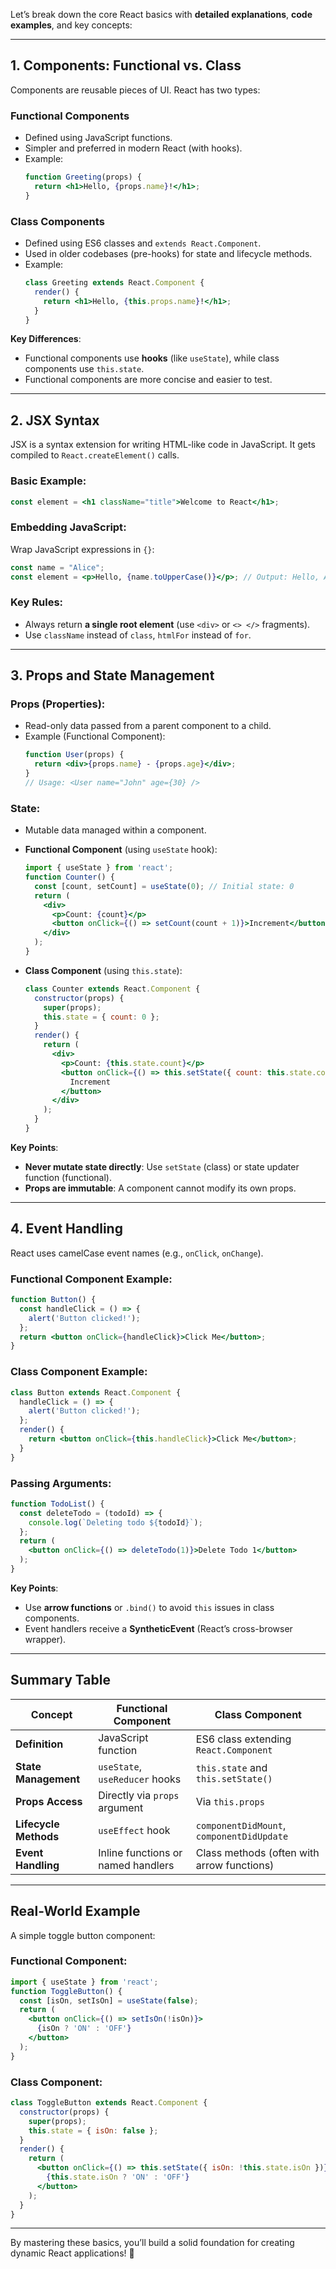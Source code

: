 Let’s break down the core React basics with **detailed explanations**, **code examples**, and key concepts:

---

## **1. Components: Functional vs. Class**
Components are reusable pieces of UI. React has two types:

### **Functional Components**
- Defined using JavaScript functions.
- Simpler and preferred in modern React (with hooks).
- Example:
  ```jsx
  function Greeting(props) {
    return <h1>Hello, {props.name}!</h1>;
  }
  ```

### **Class Components**
- Defined using ES6 classes and `extends React.Component`.
- Used in older codebases (pre-hooks) for state and lifecycle methods.
- Example:
  ```jsx
  class Greeting extends React.Component {
    render() {
      return <h1>Hello, {this.props.name}!</h1>;
    }
  }
  ```

**Key Differences**:
- Functional components use **hooks** (like `useState`), while class components use `this.state`.
- Functional components are more concise and easier to test.

---

## **2. JSX Syntax**
JSX is a syntax extension for writing HTML-like code in JavaScript. It gets compiled to `React.createElement()` calls.

### **Basic Example**:
```jsx
const element = <h1 className="title">Welcome to React</h1>;
```

### **Embedding JavaScript**:
Wrap JavaScript expressions in `{}`:
```jsx
const name = "Alice";
const element = <p>Hello, {name.toUpperCase()}</p>; // Output: Hello, ALICE
```

### **Key Rules**:
- Always return **a single root element** (use `<div>` or `<> </>` fragments).
- Use `className` instead of `class`, `htmlFor` instead of `for`.

---

## **3. Props and State Management**
### **Props (Properties)**:
- Read-only data passed from a parent component to a child.
- Example (Functional Component):
  ```jsx
  function User(props) {
    return <div>{props.name} - {props.age}</div>;
  }
  // Usage: <User name="John" age={30} />
  ```

### **State**:
- Mutable data managed within a component.
- **Functional Component** (using `useState` hook):
  ```jsx
  import { useState } from 'react';
  function Counter() {
    const [count, setCount] = useState(0); // Initial state: 0
    return (
      <div>
        <p>Count: {count}</p>
        <button onClick={() => setCount(count + 1)}>Increment</button>
      </div>
    );
  }
  ```

- **Class Component** (using `this.state`):
  ```jsx
  class Counter extends React.Component {
    constructor(props) {
      super(props);
      this.state = { count: 0 };
    }
    render() {
      return (
        <div>
          <p>Count: {this.state.count}</p>
          <button onClick={() => this.setState({ count: this.state.count + 1 })}>
            Increment
          </button>
        </div>
      );
    }
  }
  ```

**Key Points**:
- **Never mutate state directly**: Use `setState` (class) or state updater function (functional).
- **Props are immutable**: A component cannot modify its own props.

---

## **4. Event Handling**
React uses camelCase event names (e.g., `onClick`, `onChange`).

### **Functional Component Example**:
```jsx
function Button() {
  const handleClick = () => {
    alert('Button clicked!');
  };
  return <button onClick={handleClick}>Click Me</button>;
}
```

### **Class Component Example**:
```jsx
class Button extends React.Component {
  handleClick = () => {
    alert('Button clicked!');
  };
  render() {
    return <button onClick={this.handleClick}>Click Me</button>;
  }
}
```

### **Passing Arguments**:
```jsx
function TodoList() {
  const deleteTodo = (todoId) => {
    console.log(`Deleting todo ${todoId}`);
  };
  return (
    <button onClick={() => deleteTodo(1)}>Delete Todo 1</button>
  );
}
```

**Key Points**:
- Use **arrow functions** or `.bind()` to avoid `this` issues in class components.
- Event handlers receive a **SyntheticEvent** (React’s cross-browser wrapper).

---

## **Summary Table**

| **Concept**          | **Functional Component**                          | **Class Component**                          |
|----------------------|---------------------------------------------------|----------------------------------------------|
| **Definition**       | JavaScript function                               | ES6 class extending `React.Component`        |
| **State Management** | `useState`, `useReducer` hooks                    | `this.state` and `this.setState()`           |
| **Props Access**     | Directly via `props` argument                     | Via `this.props`                             |
| **Lifecycle Methods**| `useEffect` hook                                  | `componentDidMount`, `componentDidUpdate`    |
| **Event Handling**   | Inline functions or named handlers                | Class methods (often with arrow functions)   |

---

## **Real-World Example**
A simple toggle button component:

### **Functional Component**:
```jsx
import { useState } from 'react';
function ToggleButton() {
  const [isOn, setIsOn] = useState(false);
  return (
    <button onClick={() => setIsOn(!isOn)}>
      {isOn ? 'ON' : 'OFF'}
    </button>
  );
}
```

### **Class Component**:
```jsx
class ToggleButton extends React.Component {
  constructor(props) {
    super(props);
    this.state = { isOn: false };
  }
  render() {
    return (
      <button onClick={() => this.setState({ isOn: !this.state.isOn })}>
        {this.state.isOn ? 'ON' : 'OFF'}
      </button>
    );
  }
}
```

---

By mastering these basics, you’ll build a solid foundation for creating dynamic React applications! 🚀
